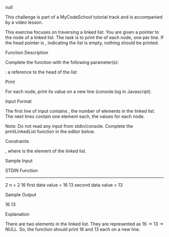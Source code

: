 null

This challenge is part of a MyCodeSchool tutorial track and is accompanied by a video lesson.

This exercise focuses on traversing a linked list. You are given a pointer to the  node of a linked list. The task is to print the  of each node, one per line. If the head pointer is , indicating the list is empty, nothing should be printed.

Function Description

Complete the  function with the following parameter(s):

: a reference to the head of the list

Print

For each node, print its  value on a new line (console.log in Javascript).

Input Format

The first line of input contains , the number of elements in the linked list.
The next  lines contain one element each, the  values for each node.

Note: Do not read any input from stdin/console. Complete the printLinkedList function in the editor below.

Constraints

, where  is the  element of the linked list.

Sample Input

STDIN   Function
-----   --------
2       n = 2
16      first data value = 16
13      second data value = 13


Sample Output

16
13


Explanation

There are two elements in the linked list. They are represented as 16 -> 13 -> NULL. So, the  function should print 16 and 13 each on a new line.